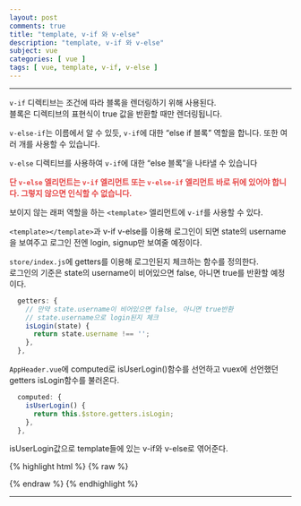 ```yaml
---
layout: post
comments: true
title: "template, v-if 와 v-else"
description: "template, v-if 와 v-else"
subject: vue
categories: [ vue ]
tags: [ vue, template, v-if, v-else ]
---
```


<hr>

`v-if` 디렉티브는 조건에 따라 블록을 렌더링하기 위해 사용된다.  
블록은 디렉티브의 표현식이 true 값을 반환할 때만 렌더링됩니다.

`v-else-if`는 이름에서 알 수 있듯, `v-if`에 대한 “else if 블록” 역할을 합니다. 또한 여러 개를 사용할 수 있습니다.

`v-else` 디렉티브를 사용하여 `v-if`에 대한 “else 블록”을 나타낼 수 있습니다

<b style='color:#e64545;'>단 `v-else` 엘리먼트는 `v-if` 엘리먼트 또는 `v-else-if` 엘리먼트 바로 뒤에 있어야 합니다. 그렇지 않으면 인식할 수 없습니다.</b>

보이지 않는 래퍼 역할을 하는 `<template>` 엘리먼트에 `v-if`를 사용할 수 있다.

`<template></template>`과 v-if v-else를 이용해 로그인이 되면 state의 username을 보여주고 로그인 전엔 login, signup만 보여줄 예정이다.

`store/index.js`에 getters를 이용해 로그인된지 체크하는 함수를 정의한다.  
로그인의 기준은 state의 username이 비어있으면 false, 아니면 true를 반환할 예정이다.

```javascript
  getters: {
    // 만약 state.username이 비어있으면 false, 아니면 true반환
    // state.username으로 login된지 체크
    isLogin(state) {
      return state.username !== '';
    },
  },
```

`AppHeader.vue`에 computed로 isUserLogin()함수를 선언하고 vuex에 선언했던 getters isLogin함수를 불러온다.

```javascript
  computed: {
    isUserLogin() {
      return this.$store.getters.isLogin;
    },
  },
```

isUserLogin값으로 template들에 있는 v-if와 v-else로 엮어준다.  

{% highlight html %}
{% raw %}
<div class="navigations">
    <!-- isUserLogin이 true면 실행되는 블럭  -->
    <template v-if="isUserLogin">
    <span>{{ $store.state.username }}</span>
    <!-- hyperlink이동기능 방지 -->
    <a href="javascript:;" @click="logoutUser">Logout</a>
    </template>
     <!-- isUserLogin이 false면 실행되는 블럭  -->
    <template v-else>
    <router-link to="/login">Login</router-link>
    <router-link to="/signup">Signup</router-link>
    </template>
</div>
{% endraw %}
{% endhighlight %}

<hr>
